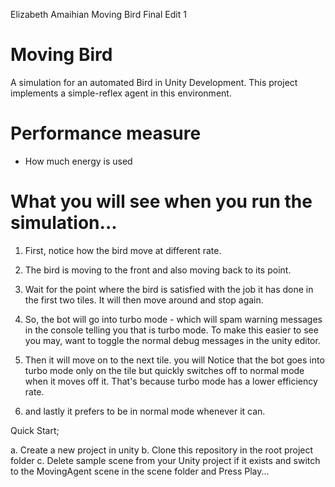 Elizabeth Amaihian Moving Bird Final Edit 1
# Moving Bird



A simulation for an automated Bird in Unity Development. This project implements a simple-reflex agent in this environment.


 

# Performance measure 
- How much energy is used



# What you will see when you run the simulation...

1. First, notice how the bird move at different rate. 

2. The bird is moving to the front and also moving back to its point.  

3. Wait for the point where the bird is satisfied with the job it has done in the first two tiles.
It will then move around and stop again.

4. So, the bot will go into turbo mode - which will spam warning messages in the console telling you that is turbo mode.  To make this easier to see you may,
  want to toggle the normal debug messages in the unity editor.

6. Then it will move on to the next tile. you will Notice that the bot goes into turbo mode only on the tile but quickly switches off to normal mode when it moves off it. 
That's because turbo mode has a lower efficiency rate.

7. and lastly it prefers to be in normal mode whenever it can. 


Quick Start;

a. Create a new project in unity
b. Clone this repository in the root project folder
c. Delete sample scene from your Unity project if it exists and switch to the MovingAgent scene in the scene folder and Press Play...




